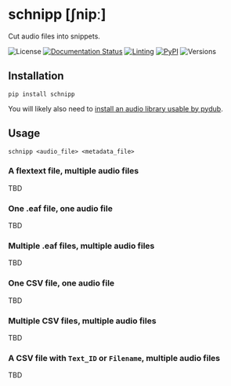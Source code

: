 # schnipp [ʃnipː]

Cut audio files into snippets.

![License](https://img.shields.io/github/license/fmatter/schnipp)
[![Documentation Status](https://readthedocs.org/projects/schnipp/badge/?version=latest)](https://schnipp.readthedocs.io/en/latest/?badge=latest)
[![Linting](https://img.shields.io/github/actions/workflow/status/fmatter/schnipp/lint.yml?label=linting)](https://github.com/fmatter/schnipp/actions/workflows/lint.yml)
[![PyPI](https://img.shields.io/pypi/v/schnipp.svg)](https://pypi.org/project/schnipp)
![Versions](https://img.shields.io/pypi/pyversions/schnipp)

## Installation

```shell
pip install schnipp
```

You will likely also need to [install an audio library usable by pydub](https://github.com/jiaaro/pydub#getting-ffmpeg-set-up).

## Usage

```shell
schnipp <audio_file> <metadata_file>
```

### A flextext file, multiple audio files
TBD
### One .eaf file, one audio file
TBD
### Multiple .eaf files, multiple audio files
TBD
### One CSV file, one audio file
TBD
### Multiple CSV files, multiple audio files
TBD
### A CSV file with `Text_ID` or `Filename`, multiple audio files
TBD